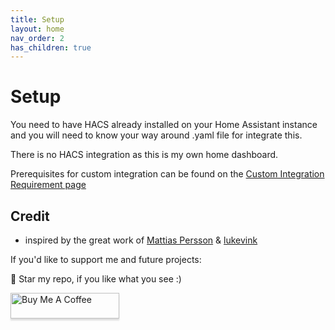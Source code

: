 ```yaml
---
title: Setup
layout: home
nav_order: 2
has_children: true
---
```



# Setup

You need to have HACS already installed on your Home Assistant instance and you will need to know your way around .yaml file for integrate this.

There is no HACS integration as this is my own home dashboard. 

Prerequisites for custom integration can be found on the [Custom Integration Requirement page](https://avenger11.github.io/HomeOS-doc/pages/Custom%20integration%20required.html)

## Credit

- inspired by the great work of [Mattias Persson](https://github.com/matt8707/hass-config) & [lukevink](https://github.com/lukevink/hass-config-lajv) 


If you'd like to support me and future projects:

:star2: Star my repo, if you like what you see :)

<a href="https://www.buymeacoffee.com/sebhome" target="_blank"><img src="https://www.buymeacoffee.com/assets/img/custom_images/orange_img.png" alt="Buy Me A Coffee" style="height: 41px !important;width: 174px !important;box-shadow: 0px 3px 2px 0px rgba(190, 190, 190, 0.5) !important;-webkit-box-shadow: 0px 3px 2px 0px rgba(190, 190, 190, 0.5) !important;" ></a>

